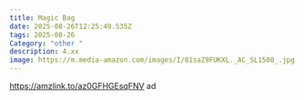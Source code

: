 ```yaml
---
title: Magic Bag
date: 2025-08-26T12:25:49.535Z
tags: 2025-08-26
Category: "other "
description: 4.xx
image: https://m.media-amazon.com/images/I/81saZ9FUKXL._AC_SL1500_.jpg
---
```

https://amzlink.to/az0GFHGEsqFNV ad
